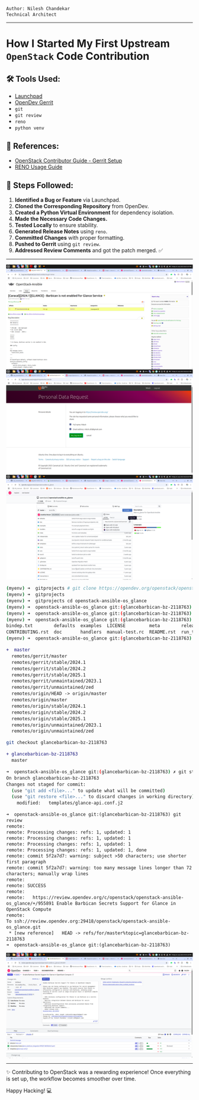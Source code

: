 ```
Author: Nilesh Chandekar
Technical Architect
```

---

# How I Started My First Upstream `OpenStack` Code Contribution

## 🛠️ Tools Used:

- [Launchpad](https://bugs.launchpad.net/)
- [OpenDev Gerrit](https://review.opendev.org/)
- `git`
- `git review`
- `reno`
- `python venv`

## 📖 References:

- [OpenStack Contributor Guide - Gerrit Setup](https://docs.openstack.org/contributors/es_MX/common/setup-gerrit.html)
- [RENO Usage Guide](https://docs.openstack.org/reno/latest/user/usage.html)

## 🚀 Steps Followed:

1. **Identified a Bug or Feature** via Launchpad.
3. **Cloned the Corresponding Repository** from OpenDev.
4. **Created a Python Virtual Environment** for dependency isolation.
5. **Made the Necessary Code Changes.**
6. **Tested Locally** to ensure stability.
7. **Generated Release Notes** using `reno`.
8. **Committed Changes** with proper formatting.
9. **Pushed to Gerrit** using `git review`.
10. **Addressed Review Comments** and got the patch merged. ✅


---

<p align="center">
  <img src="https://github.com/NileshChandekar/upstream-code-contrib/blob/main/images/1.png" alt="Logo" style="display: block; margin: 0 auto;"/>
  <img src="https://github.com/NileshChandekar/upstream-code-contrib/blob/main/images/2.png" alt="Logo" style="display: block; margin: 0 auto;"/>
  <img src="https://github.com/NileshChandekar/upstream-code-contrib/blob/main/images/3.png" alt="Logo" style="display: block; margin: 0 auto;"/>
</p>



```bash
(myenv) ➜  gitprojects # git clone https://opendev.org/openstack/openstack-ansible-os_glance.git
(myenv) ➜  gitprojects 
(myenv) ➜  gitprojects cd openstack-ansible-os_glance    
(myenv) ➜  openstack-ansible-os_glance git:(glancebarbican-bz-2118763) 
(myenv) ➜  openstack-ansible-os_glance git:(glancebarbican-bz-2118763) 
(myenv) ➜  openstack-ansible-os_glance git:(glancebarbican-bz-2118763) ls
bindep.txt        defaults  examples  LICENSE         meta        releasenotes  tasks      tests    Vagrantfile  zuul.d
CONTRIBUTING.rst  doc       handlers  manual-test.rc  README.rst  run_tests.sh  templates  tox.ini  vars
(myenv) ➜  openstack-ansible-os_glance git:(glancebarbican-bz-2118763) 
```

```diff 
+  master
  remotes/gerrit/master
  remotes/gerrit/stable/2024.1
  remotes/gerrit/stable/2024.2
  remotes/gerrit/stable/2025.1
  remotes/gerrit/unmaintained/2023.1
  remotes/gerrit/unmaintained/zed
  remotes/origin/HEAD -> origin/master
  remotes/origin/master
  remotes/origin/stable/2024.1
  remotes/origin/stable/2024.2
  remotes/origin/stable/2025.1
  remotes/origin/unmaintained/2023.1
  remotes/origin/unmaintained/zed
```
```bash
git checkout glancebarbican-bz-2118763
```

```diff
+ glancebarbican-bz-2118763
  master
```


```bash
➜  openstack-ansible-os_glance git:(glancebarbican-bz-2118763) ✗ git status
On branch glancebarbican-bz-2118763
Changes not staged for commit:
  (use "git add <file>..." to update what will be committed)
  (use "git restore <file>..." to discard changes in working directory)
	modified:   templates/glance-api.conf.j2
```

```
➜  openstack-ansible-os_glance git:(glancebarbican-bz-2118763) git review         
remote: 
remote: Processing changes: refs: 1, updated: 1        
remote: Processing changes: refs: 1, updated: 1        
remote: Processing changes: refs: 1, updated: 1        
remote: Processing changes: refs: 1, updated: 1, done            
remote: commit 5f2a7d7: warning: subject >50 characters; use shorter first paragraph        
remote: commit 5f2a7d7: warning: too many message lines longer than 72 characters; manually wrap lines        
remote: 
remote: SUCCESS        
remote: 
remote:   https://review.opendev.org/c/openstack/openstack-ansible-os_glance/+/955891 Enable Barbican Secrets Support for Glance in OpenStack Compute        
remote: 
To ssh://review.opendev.org:29418/openstack/openstack-ansible-os_glance.git
 * [new reference]   HEAD -> refs/for/master%topic=glancebarbican-bz-2118763
➜  openstack-ansible-os_glance git:(glancebarbican-bz-2118763)
```

<p align="center">
  <img src="https://github.com/NileshChandekar/upstream-code-contrib/blob/main/images/4.png" alt="Logo" style="display: block; margin: 0 auto;"/>
</p>


---

✨ Contributing to OpenStack was a rewarding experience! Once everything is set up, the workflow becomes smoother over time.

Happy Hacking! 💻


